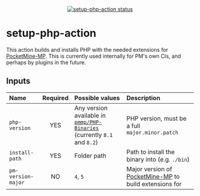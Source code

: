 <p align="center">
  <a href="https://github.com/pmmp/setup-php-action/actions"><img alt="setup-php-action status" src="https://github.com/pmmp/setup-php-action/workflows/build-test/badge.svg"></a>
</p>

# setup-php-action

This action builds and installs PHP with the needed extensions for [PocketMine-MP](https://github.com/pmmp/PocketMine-MP).
This is currently used internally for PM's own CIs, and perhaps by plugins in the future.

## Inputs
| Name | Required | Possible values | Description |
|:-----|:--------:|:----------------|:------------|
| `php-version` | YES | Any version available in [`pmmp/PHP-Binaries`](https://github.com/pmmp/PHP-Binaries) (currently `8.1` and `8.2`) | PHP version, must be a full `major.minor.patch` |
| `install-path` | YES | Folder path | Path to install the binary into (e.g. `./bin`) |
| `pm-version-major` | NO | `4`, `5` | Major version of [PocketMine-MP](https://github.com/pmmp/PocketMine-MP) to build extensions for |
